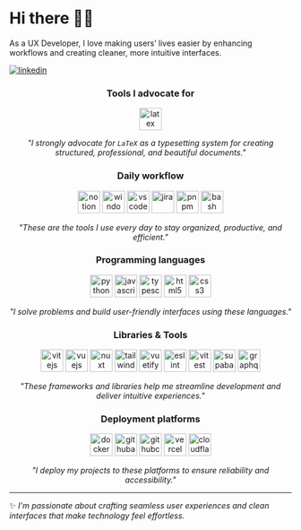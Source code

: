 # Hi there 👋🏻

As a UX Developer, I love making users’ lives easier by enhancing workflows and creating cleaner, more intuitive interfaces.

[![linkedin](https://img.shields.io/badge/LinkedIn-0077B5?style=for-the-badge&logo=linkedin&logoColor=white)](https://www.linkedin.com/in/emanuelenardi/)

<!--
- 🔭 I'm currently working on ...
- 🌱 I'm currently learning ...
- 👯 I'm looking to collaborate on ...
- 🤔 I'm looking for help with ...
- 💬 Ask me about ...
- 📫 How to reach me: ...
- ⚡ Fun fact: ...
-->

<div align=center>

  ### Tools I advocate for

  <img src="https://cdn.jsdelivr.net/gh/devicons/devicon@latest/icons/latex/latex-original.svg" height="40" width="40" alt="latex" />
  
  _"I strongly advocate for `LaTeX` as a typesetting system for creating structured, professional, and beautiful documents."_

  ### Daily workflow

  <p align="center">
    <img src="https://cdn.jsdelivr.net/gh/devicons/devicon@latest/icons/notion/notion-original.svg" height="40" width="40" alt="notion" />
    <img src="https://cdn.jsdelivr.net/gh/devicons/devicon@latest/icons/windows11/windows11-original.svg" height="40" width="40" alt="windows11" />
    <img src="https://cdn.jsdelivr.net/gh/devicons/devicon@latest/icons/vscode/vscode-original.svg" height="40" width="40" alt="vscode" />
    <img src="https://cdn.jsdelivr.net/gh/devicons/devicon@latest/icons/jira/jira-original.svg" height="40" width="40" alt="jira" />
    <img src="https://cdn.jsdelivr.net/gh/devicons/devicon@latest/icons/pnpm/pnpm-original.svg" height="40" width="40" alt="pnpm" />
    <img src="https://cdn.jsdelivr.net/gh/devicons/devicon@latest/icons/bash/bash-original.svg" height="40" width="40" alt="bash" />
  </p>

  _"These are the tools I use every day to stay organized, productive, and efficient."_

  ### Programming languages

  <p align="center">
    <img src="https://cdn.jsdelivr.net/gh/devicons/devicon@latest/icons/python/python-original.svg" height="40" width="40" alt="python" />
    <img src="https://cdn.jsdelivr.net/gh/devicons/devicon@latest/icons/javascript/javascript-original.svg" height="40" width="40" alt="javascript" />
    <img src="https://cdn.jsdelivr.net/gh/devicons/devicon@latest/icons/typescript/typescript-original.svg" height="40" width="40" alt="typescript" />
    <img src="https://cdn.jsdelivr.net/gh/devicons/devicon@latest/icons/html5/html5-original.svg" height="40" width="40" alt="html5" />
    <img src="https://cdn.jsdelivr.net/gh/devicons/devicon@latest/icons/css3/css3-original.svg" height="40" width="40" alt="css3" />
  </p>

  _"I solve problems and build user-friendly interfaces using these languages."_
  
  ### Libraries & Tools

  <p align="center">
    <img src="https://cdn.jsdelivr.net/gh/devicons/devicon@latest/icons/vitejs/vitejs-original.svg" height="40" width="40" alt="vitejs" />
    <img src="https://cdn.jsdelivr.net/gh/devicons/devicon@latest/icons/vuejs/vuejs-original.svg" height="40" width="40" alt="vuejs" />
    <img src="https://cdn.jsdelivr.net/gh/devicons/devicon@latest/icons/nuxt/nuxt-original.svg" height="40" width="40" alt="nuxt" />
    <img src="https://cdn.jsdelivr.net/gh/devicons/devicon@latest/icons/tailwindcss/tailwindcss-original-wordmark.svg" height="40" width="40" alt="tailwindcss" />
    <img src="https://cdn.jsdelivr.net/gh/devicons/devicon@latest/icons/vuetify/vuetify-original.svg" height="40" width="40" alt="vuetify" />
    <img src="https://cdn.jsdelivr.net/gh/devicons/devicon@latest/icons/eslint/eslint-original.svg" height="40" width="40" alt="eslint" />
    <img src="https://cdn.jsdelivr.net/gh/devicons/devicon@latest/icons/vitest/vitest-original.svg" height="40" width="40" alt="vitest" />
    <img src="https://cdn.jsdelivr.net/gh/devicons/devicon@latest/icons/supabase/supabase-original.svg" height="40" width="40" alt="supabase" />
    <img src="https://cdn.jsdelivr.net/gh/devicons/devicon@latest/icons/graphql/graphql-plain.svg" height="40" width="40" alt="graphql" />
  </p>

  _"These frameworks and libraries help me streamline development and deliver intuitive experiences."_

  ### Deployment platforms

  <p align="center">
    <img src="https://cdn.jsdelivr.net/gh/devicons/devicon@latest/icons/docker/docker-original.svg" height="40" width="40" alt="docker" />
    <img src="https://cdn.jsdelivr.net/gh/devicons/devicon@latest/icons/githubactions/githubactions-original.svg" height="40" width="40" alt="githubactions" />
    <img src="https://cdn.jsdelivr.net/gh/devicons/devicon@latest/icons/githubcodespaces/githubcodespaces-original.svg" height="40" width="40" alt="githubcodespaces" />
    <img src="https://cdn.jsdelivr.net/gh/devicons/devicon@latest/icons/vercel/vercel-original.svg" height="40" width="40" alt="vercel" />
    <img src="https://cdn.jsdelivr.net/gh/devicons/devicon@latest/icons/cloudflare/cloudflare-original.svg" height="40" width="40" alt="cloudflare" />
  </p>

  _"I deploy my projects to these platforms to ensure reliability and accessibility."_
</div>

---

✨ *I'm passionate about crafting seamless user experiences and clean interfaces that make technology feel effortless.*
